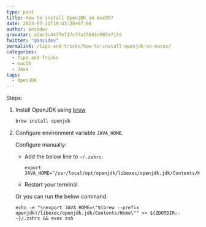 ```yaml
---
type: post
title: How to install OpenJDK on macOS?
date: 2023-07-11T19:43:28+07:00
author: ansidev
gravatar: a2ac3c4477e717c7fa15041d907e71fd
twitter: "@ansidev"
permalink: /tips-and-tricks/how-to-install-openjdk-on-macos/
categories:
  - Tips and Tricks
  - macOS
  - Java
tags:
  - OpenJDK
---
```


Steps:

1. Install OpenJDK using [brew](https://brew.sh)
   ```sh
   brew install openjdk
   ```

2. Configure environment variable `JAVA_HOME`.

   Configure manually:

   - Add the below line to `~/.zshrc`:
     ```
     export JAVA_HOME="/usr/local/opt/openjdk/libexec/openjdk.jdk/Contents/Home"
     ```

   - Restart your terminal.

   Or you can run the below command:
   ```
   echo -e "\nexport JAVA_HOME=\"$(brew --prefix openjdk)/libexec/openjdk.jdk/Contents/Home\"" >> ${ZDOTDIR:-~}/.zshrc && exec zsh
   ```
